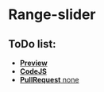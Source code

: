 ﻿# Range-slider

## ToDo list:

 - [**Preview** ](https://andreas-just.github.io/Range-slider/)
 - [**CodeJS** ](https://github.com/Andreas-Just/Range-slider/blob/gh-pages/script.js)
 - [**PullRequest** none]()
